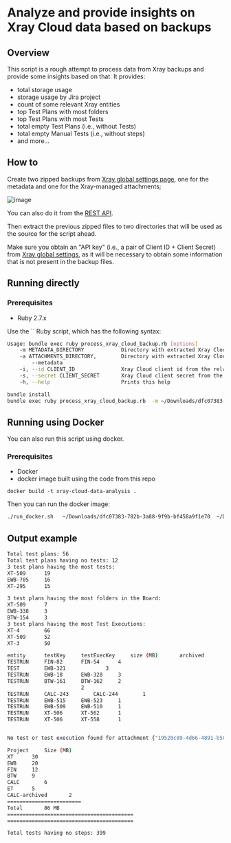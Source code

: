 # Analyze and provide insights on Xray Cloud data based on backups
 
## Overview

This script is a rough attempt to process data from Xray backups and provide some insights based on that.
It provides:

* total storage usage
* storage usage by Jira project
* count of some relevant Xray entities
* top Test Plans with most folders
* top Test Plans with most Tests
* total empty Test Plans (i.e., without Tests)
* total empty Manual Tests (i.e., without steps)
* and more...


## How to

Create two zipped backups from [Xray global settings page](https://docs.getxray.app/display/XRAYCLOUD/Global+Settings%3A+Backup), one for the metadata and one for the Xray-managed attachments; 

![image](https://github.com/Xray-App/xray-code-snippets/assets/34485244/44e8b730-bd88-4dcc-b9e7-d0d053359a96)

You can also do it from the [REST API](https://docs.getxray.app/display/XRAYCLOUD/Backup+-+REST+v2).

Then extract the previous zipped files to two directories that will be used as the source for the script ahead.

Make sure you obtain an "API key" (i.e., a pair of Client ID + Client Secret) from [Xray global settings](https://docs.getxray.app/display/XRAYCLOUD/Global+Settings%3A+API+Keys), as it will be necessary to obtain some information that is not present in the backup files.

## Running directly

### Prerequisites

* Ruby 2.7.x


Use the `` Ruby script, which has the following syntax:

```bash
Usage: bundle exec ruby process_xray_cloud_backup.rb [options]
    -m METADATA_DIRECTORY            Directory with extracted Xray Cloud metadata backup composed of multiple JSON files
    -a ATTACHMENTS_DIRECTORY,        Directory with extracted Xray Cloud attachments backup composed of multiple attachment files
        --metadata
    -i, --id CLIENT_ID               Xray Cloud client id from the related API key
    -s, --secret CLIENT_SECRET       Xray Cloud client secret from the related API key
    -h, --help                       Prints this help
```


```bash
bundle install
bundle exec ruby process_xray_cloud_backup.rb  -m ~/Downloads/dfc07383-782b-3a88-9f9b-bf458a9f1e70 -a ~/Downloads/dfc07383-782b-3a88-9f9b-bf458a9f1e70_attachment -i DA2258616A5944198E9BE40000000000 -s 5bae1aa5b49e5d263781da54ba55cc7deebd7840c68fe2fdfd2a070000000000

```

## Running using Docker

You can also run this script using docker.

### Prerequisites

* Docker
* docker image built using the code from this repo

```
docker build -t xray-cloud-data-analysis .
```

Then you can run the docker image:

```bash
./run_docker.sh   ~/Downloads/dfc07383-782b-3a88-9f9b-bf458a9f1e70  ~/Downloads/dfc07383-782b-3a88-9f9b-bf458a9f1e70_attachment  DA2258616A5944198E9BE40000000000 5bae1aa5b49e5d263781da54ba55cc7deebd7840c68fe2fdfd2a070000000000
```


## Output example


```bash
Total test plans: 56
Total test plans having no tests: 12
3 test plans having the most tests:
XT-509		19
EWB-705		16
XT-295		15

3 test plans having the most folders in the Board:
XT-509		7
EWB-338		3
BTW-154		3
3 test plans having the most Test Executions:
XT-4		66
XT-509		52
XT-3		50

entity		testKey		testExecKey		size (MB)		archived
TESTRUN		FIN-82		FIN-54		4		
TEST		EWB-321				3		
TESTRUN		EWB-18		EWB-328		3		
TESTRUN		BTW-161		BTW-162		2		
						2		
TESTRUN		CALC-243		CALC-244		1		
TESTRUN		EWB-515		EWB-523		1		
TESTRUN		EWB-509		EWB-510		1		
TESTRUN		XT-506		XT-562		1		
TESTRUN		XT-506		XT-558		1		


No test or test execution found for attachment {"19520c89-4d66-4891-b508-0d0614f02e82"=>{"tenant"=>"dfc07383-782b-3a88-9f9b-bf458a9f1e70", "filename"=>"TestSession_2021-11-23_11-52-56-631.pdf", "compressed"=>"false", "size"=>2469686}}

Project		Size (MB)
XT		30
EWB		20
FIN		12
BTW		9
CALC		6
ET		5
CALC-archived		2
========================
Total		86 MB
=========================================
=========================================

Total tests having no steps: 399
```

